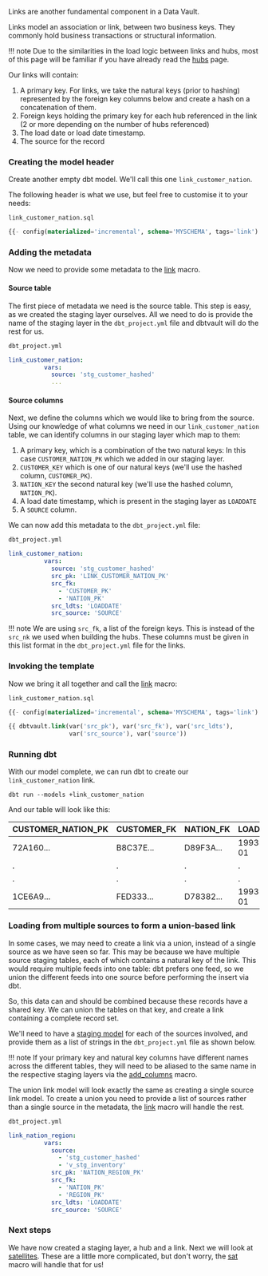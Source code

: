 Links are another fundamental component in a Data Vault. 

Links model an association or link, between two business keys. They commonly hold business transactions or structural 
information.

!!! note
    Due to the similarities in the load logic between links and hubs, most of this page will be familiar if you have already read the
    [hubs](hubs.md) page.

Our links will contain:

1. A primary key. For links, we take the natural keys (prior to hashing) represented by the foreign key columns below 
and create a hash on a concatenation of them. 
2. Foreign keys holding the primary key for each hub referenced in the link (2 or more depending on the number of hubs 
referenced) 
3. The load date or load date timestamp.
4. The source for the record

### Creating the model header

Create another empty dbt model. We'll call this one ```link_customer_nation```. 

The following header is what we use, but feel free to customise it to your needs:

```link_customer_nation.sql```
```sql
{{- config(materialized='incremental', schema='MYSCHEMA', tags='link') -}}

```

### Adding the metadata

Now we need to provide some metadata to the [link](macros.md#link) macro.

#### Source table

The first piece of metadata we need is the source table. This step is easy, as we created the 
staging layer ourselves. All we need to do is provide the name of the staging layer in the ```dbt_project.yml``` file 
and dbtvault will do the rest for us.

```dbt_project.yml```

```yaml
link_customer_nation:
          vars:
            source: 'stg_customer_hashed'
            ...
```

#### Source columns

Next, we define the columns which we would like to bring from the source.
Using our knowledge of what columns we need in our  ```link_customer_nation``` table, we can identify columns in our
staging layer which map to them:

1. A primary key, which is a combination of the two natural keys: In this case ```CUSTOMER_NATION_PK``` 
which we added in our staging layer.
2. ```CUSTOMER_KEY``` which is one of our natural keys (we'll use the hashed column, ```CUSTOMER_PK```).
3. ```NATION_KEY``` the second natural key (we'll use the hashed column, ```NATION_PK```).
4. A load date timestamp, which is present in the staging layer as ```LOADDATE``` 
5. A ```SOURCE``` column.

We can now add this metadata to the ```dbt_project.yml``` file:

```dbt_project.yml```
```yaml  hl_lines="4 5 6 7 8 9"
link_customer_nation:
          vars:
            source: 'stg_customer_hashed'
            src_pk: 'LINK_CUSTOMER_NATION_PK'
            src_fk:
              - 'CUSTOMER_PK'
              - 'NATION_PK'
            src_ldts: 'LOADDATE'
            src_source: 'SOURCE'
```

!!! note 
    We are using ```src_fk```, a list of the foreign keys. This is instead of the ```src_nk``` 
    we used when building the hubs. These columns must be given in this list format in the ```dbt_project.yml``` file
    for the links.
    
### Invoking the template 

Now we bring it all together and call the [link](macros.md#link_) macro:

```link_customer_nation.sql```
```sql hl_lines="3 4"
{{- config(materialized='incremental', schema='MYSCHEMA', tags='link') -}}

{{ dbtvault.link(var('src_pk'), var('src_fk'), var('src_ldts'),
                 var('src_source'), var('source'))                      }}

```

### Running dbt

With our model complete, we can run dbt to create our ```link_customer_nation``` link.

```dbt run --models +link_customer_nation```

And our table will look like this:

| CUSTOMER_NATION_PK | CUSTOMER_FK  | NATION_FK    | LOADDATE   | SOURCE       |
| ------------------ | ------------ | ------------ | ---------- | ------------ |
| 72A160...          | B8C37E...    | D89F3A...    | 1993-01-01 | 1            |
| .                  | .            | .            | .          | .            |
| .                  | .            | .            | .          | .            |
| 1CE6A9...          | FED333...    | D78382...    | 1993-01-01 | 1            |

### Loading from multiple sources to form a union-based link

In some cases, we may need to create a link via a union, instead of a single source as we have seen so far.
This may be because we have multiple source staging tables, each of which contains a natural key of the link. 
This would require multiple feeds into one table: dbt prefers one feed, 
so we union the different feeds into one source before performing the insert via dbt. 

So, this data can and should be combined because these records have a shared key. 
We can union the tables on that key, and create a link containing a complete record set.

We'll need to have a [staging model](staging.md) for each of the sources involved, 
and provide them as a list of strings in the ```dbt_project.yml``` file as shown below.

!!! note
    If your primary key and natural key columns have different names across the different
    tables, they will need to be aliased to the same name in the respective staging layers 
    via the [add_columns](macros.md#add_columns) macro.

The union link model will look exactly the same as creating a single source link model. To create a union you need to 
provide a list of sources rather than a single source in the metadata, the [link](macros.md#link) macro 
will handle the rest. 

```dbt_project.yml```
```yaml hl_lines="3 4 5"   
link_nation_region:
          vars:
            source:
              - 'stg_customer_hashed'
              - 'v_stg_inventory'
            src_pk: 'NATION_REGION_PK'
            src_fk:
              - 'NATION_PK'
              - 'REGION_PK'
            src_ldts: 'LOADDATE'
            src_source: 'SOURCE'
```

### Next steps

We have now created a staging layer, a hub and a link. Next we will look at [satellites](satellites.md). 
These are a little more complicated, but don't worry, the [sat](macros.md#sat) macro will handle that for 
us! 
